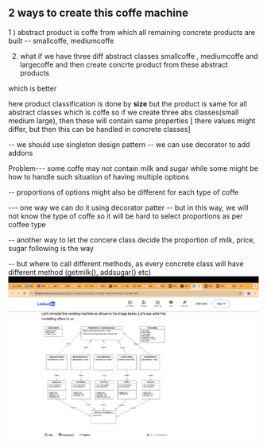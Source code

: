 2 ways to create this coffe machine
-------------
1 ) abstract product is coffe from which all remaining concrete 
products are built
   -- smallcoffe, mediumcoffe

2) what if we have three diff abstract classes  smallcoffe , mediumcoffe and largecoffe
  and then create concrte product from these abstract products


which is better 

here product classification is  done by **size** but the product is same for all abstract classes which is coffe
so if we create three abs classes(small medium large), then these will contain
same properties [ there values might differ, but then this can be handled in concrete classes]



-- we should use singleton design pattern
-- we can use decorator to add addons



Problem--- some coffe may not contain milk and sugar  while some might be
 how to handle such situation of having multiple options

-- proportions of options might also be different for each type of coffe


--- one way we can do it using decorator patter
    -- but in this way,  we will not know the type of coffe so it will be hard to 
       select proportions as per coffee type

-- another way to let the concere class decide the proportion of milk, price, sugar
   following is the way

  -- but where to call different methods, as every concrete class will have 
  different method (getmilk(), addsugar() etc)
![coffeemachine.png](coffeemachine.png)
